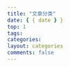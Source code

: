```yaml
---
title: "文章分类"
date: { { date } }
top: 1
tags:
categories:
layout: categories
comments: false
---
```


<!-- more -->